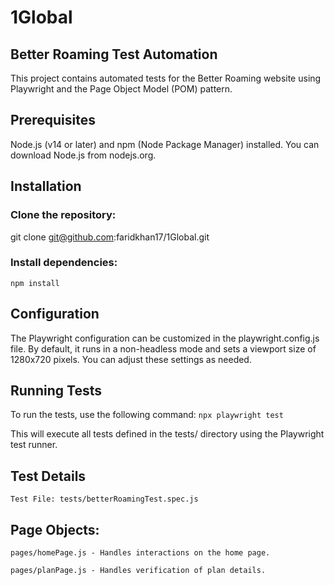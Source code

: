 # 1Global

## Better Roaming Test Automation
This project contains automated tests for the Better Roaming website using Playwright and the Page Object Model (POM) pattern.

## Prerequisites
Node.js (v14 or later) and npm (Node Package Manager) installed. You can download Node.js from nodejs.org.

## Installation
### Clone the repository:
git clone git@github.com:faridkhan17/1Global.git
### Install dependencies:
```npm install```

## Configuration
The Playwright configuration can be customized in the playwright.config.js file. By default, it runs in a non-headless mode and sets a viewport size of 1280x720 pixels. You can adjust these settings as needed.

## Running Tests
To run the tests, use the following command:
```npx playwright test```

This will execute all tests defined in the tests/ directory using the Playwright test runner.

## Test Details
```Test File: tests/betterRoamingTest.spec.js```
## Page Objects:
```pages/homePage.js - Handles interactions on the home page.```


```pages/planPage.js - Handles verification of plan details.```
